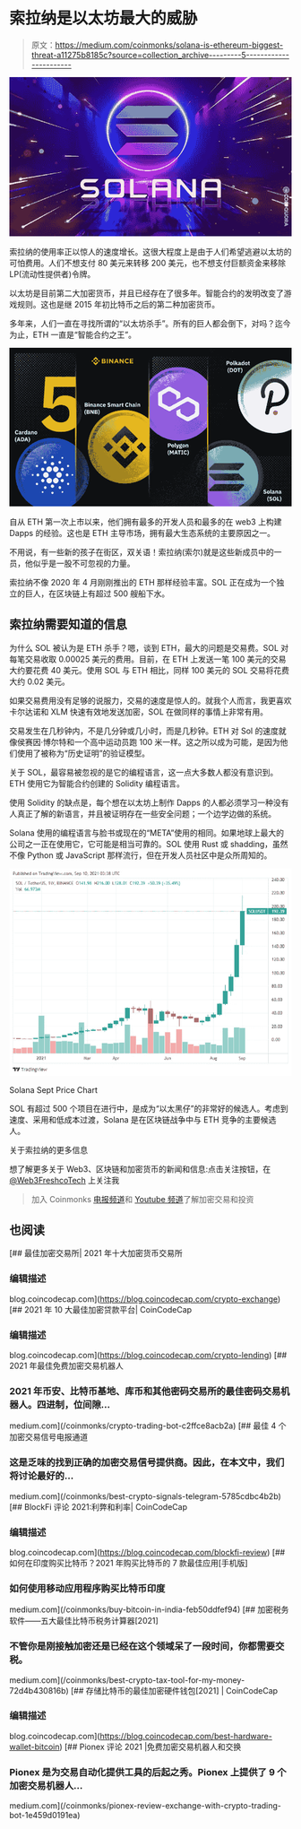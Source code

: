 # 索拉纳是以太坊最大的威胁

> 原文：<https://medium.com/coinmonks/solana-is-ethereum-biggest-threat-a11275b8185c?source=collection_archive---------5----------------------->

![](img/5a2b6116d941d683daf328f8f24356f1.png)

索拉纳的使用率正以惊人的速度增长。这很大程度上是由于人们希望逃避以太坊的可怕费用。人们不想支付 80 美元来转移 200 美元，也不想支付巨额资金来移除 LP(流动性提供者)令牌。

以太坊是目前第二大加密货币，并且已经存在了很多年。智能合约的发明改变了游戏规则。这也是继 2015 年初比特币之后的第二种加密货币。

多年来，人们一直在寻找所谓的“以太坊杀手”。所有的巨人都会倒下，对吗？迄今为止，ETH 一直是“智能合约之王”。

![](img/9e4ec97c19f68cb1a7befdbc18371bfc.png)

自从 ETH 第一次上市以来，他们拥有最多的开发人员和最多的在 web3 上构建 Dapps 的经验。这也是 ETH 主导市场，拥有最大生态系统的主要原因之一。

不用说，有一些新的孩子在街区，双关语！索拉纳(索尔)就是这些新成员中的一员，他似乎是一股不可忽视的力量。

索拉纳不像 2020 年 4 月刚刚推出的 ETH 那样经验丰富。SOL 正在成为一个独立的巨人，在区块链上有超过 500 艘船下水。

## **索拉纳需要知道的信息**

为什么 SOL 被认为是 ETH 杀手？嗯，谈到 ETH，最大的问题是交易费。SOL 对每笔交易收取 0.00025 美元的费用。目前，在 ETH 上发送一笔 100 美元的交易大约要花费 40 美元。使用 SOL 与 ETH 相比，同样 100 美元的 SOL 交易将花费大约 0.02 美元。

如果交易费用没有足够的说服力，交易的速度是惊人的。就我个人而言，我更喜欢卡尔达诺和 XLM 快速有效地发送加密，SOL 在做同样的事情上非常有用。

交易发生在几秒钟内，不是几分钟或几小时，而是几秒钟。ETH 对 Sol 的速度就像侯赛因·博尔特和一个高中运动员跑 100 米一样。这之所以成为可能，是因为他们使用了被称为“历史证明”的验证模型。

关于 SOL，最容易被忽视的是它的编程语言，这一点大多数人都没有意识到。ETH 使用它为智能合约创建的 Solidity 编程语言。

使用 Solidity 的缺点是，每个想在以太坊上制作 Dapps 的人都必须学习一种没有人真正了解的新语言，并且被证明存在一些安全问题；一个边学边做的系统。

Solana 使用的编程语言与脸书或现在的“META”使用的相同。如果地球上最大的公司之一正在使用它，它可能是相当可靠的。SOL 使用 Rust 或 shadding，虽然不像 Python 或 JavaScript 那样流行，但在开发人员社区中是众所周知的。

![](img/a6d984ed5c016c2cfe48e34e7c313054.png)

Solana Sept Price Chart

SOL 有超过 500 个项目在进行中，是成为“以太黑仔”的非常好的候选人。考虑到速度、采用和低成本过渡，Solana 是在区块链战争中与 ETH 竞争的主要候选人。

关于索拉纳的更多信息

想了解更多关于 Web3、区块链和加密货币的新闻和信息:点击关注按钮，在 [@Web3FreshcoTech](https://twitter.com/Web3FreshcoTech) 上关注我

> 加入 Coinmonks [电报频道](https://t.me/coincodecap)和 [Youtube 频道](https://www.youtube.com/c/coinmonks/videos)了解加密交易和投资

## 也阅读

[](https://blog.coincodecap.com/crypto-exchange) [## 最佳加密交易所| 2021 年十大加密货币交易所

### 编辑描述

blog.coincodecap.com](https://blog.coincodecap.com/crypto-exchange) [](https://blog.coincodecap.com/crypto-lending) [## 2021 年 10 大最佳加密贷款平台| CoinCodeCap

### 编辑描述

blog.coincodecap.com](https://blog.coincodecap.com/crypto-lending) [](/coinmonks/crypto-trading-bot-c2ffce8acb2a) [## 2021 年最佳免费加密交易机器人

### 2021 年币安、比特币基地、库币和其他密码交易所的最佳密码交易机器人。四进制，位间隙…

medium.com](/coinmonks/crypto-trading-bot-c2ffce8acb2a) [](/coinmonks/best-crypto-signals-telegram-5785cdbc4b2b) [## 最佳 4 个加密交易信号电报通道

### 这是乏味的找到正确的加密交易信号提供商。因此，在本文中，我们将讨论最好的…

medium.com](/coinmonks/best-crypto-signals-telegram-5785cdbc4b2b) [](https://blog.coincodecap.com/blockfi-review) [## BlockFi 评论 2021:利弊和利率| CoinCodeCap

### 编辑描述

blog.coincodecap.com](https://blog.coincodecap.com/blockfi-review) [](/coinmonks/buy-bitcoin-in-india-feb50ddfef94) [## 如何在印度购买比特币？2021 年购买比特币的 7 款最佳应用[手机版]

### 如何使用移动应用程序购买比特币印度

medium.com](/coinmonks/buy-bitcoin-in-india-feb50ddfef94) [](/coinmonks/best-crypto-tax-tool-for-my-money-72d4b430816b) [## 加密税务软件——五大最佳比特币税务计算器[2021]

### 不管你是刚接触加密还是已经在这个领域呆了一段时间，你都需要交税。

medium.com](/coinmonks/best-crypto-tax-tool-for-my-money-72d4b430816b) [](https://blog.coincodecap.com/best-hardware-wallet-bitcoin) [## 存储比特币的最佳加密硬件钱包[2021] | CoinCodeCap

### 编辑描述

blog.coincodecap.com](https://blog.coincodecap.com/best-hardware-wallet-bitcoin) [](/coinmonks/pionex-review-exchange-with-crypto-trading-bot-1e459d0191ea) [## Pionex 评论 2021 |免费加密交易机器人和交换

### Pionex 是为交易自动化提供工具的后起之秀。Pionex 上提供了 9 个加密交易机器人…

medium.com](/coinmonks/pionex-review-exchange-with-crypto-trading-bot-1e459d0191ea)